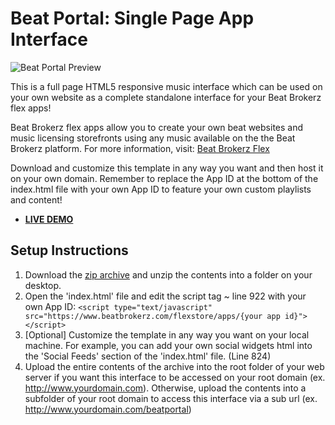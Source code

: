 Beat Portal: Single Page App Interface
============
![Beat Portal Preview](http://www.beatbrokerz.com/flex/interface/beatportal/preview.png)

This is a full page HTML5 responsive music interface which can be used on your own website as a complete standalone
interface for your Beat Brokerz flex apps!

Beat Brokerz flex apps allow you to create your own beat websites and music licensing storefronts using any music
available on the the Beat Brokerz platform. For more information, visit:
[Beat Brokerz Flex](http://www.beatbrokerz.com/flex)

Download and customize this template in any way you want and then host it on your own domain. Remember to replace the
App ID at the bottom of the index.html file with your own App ID to feature your own custom playlists and content!

* [**LIVE DEMO**](http://www.beatbrokerz.com/flex/interface/beatportal/index.html)

Setup Instructions
---

1. Download the [zip archive](https://github.com/BeatBrokerz/fxBeatPortal/archive/master.zip) and unzip the contents into a
   folder on your desktop.
2. Open the 'index.html' file and edit the script tag ~ line 922 with your own App ID:
   `<script type="text/javascript" src="https://www.beatbrokerz.com/flexstore/apps/{your app id}"></script>`
3. [Optional] Customize the template in any way you want on your local machine. For example, you can add your own social
   widgets html into the 'Social Feeds' section of the 'index.html' file. (Line 824)
4. Upload the entire contents of the archive into the root folder of your web server if you want this interface to be
   accessed on your root domain (ex. http://www.yourdomain.com). Otherwise, upload the contents into a subfolder of your
   root domain to access this interface via a sub url (ex. http://www.yourdomain.com/beatportal)